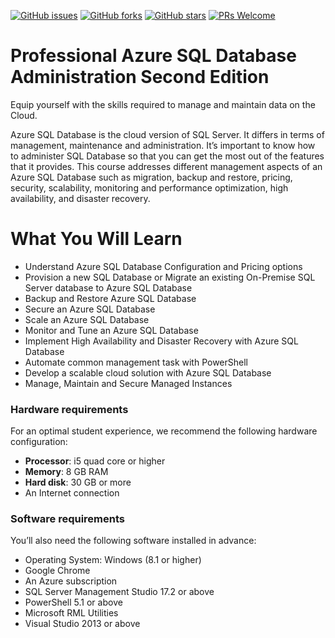 [![GitHub issues](https://img.shields.io/github/issues/TrainingByPackt/Professional-Azure-SQL-Database-Administration-Second-Edition.svg)](https://github.com/TrainingByPackt/Professional-Azure-SQL-Database-Administration-Second-Edition/issues)
[![GitHub forks](https://img.shields.io/github/forks/TrainingByPackt/Professional-Azure-SQL-Database-Administration-Second-Edition.svg)](https://github.com/TrainingByPackt/Professional-Azure-SQL-Database-Administration-Second-Edition/network)
[![GitHub stars](https://img.shields.io/github/stars/TrainingByPackt/Professional-Azure-SQL-Database-Administration-Second-Edition.svg)](https://github.com/TrainingByPackt/Professional-Azure-SQL-Database-Administration-Second-Edition/stargazers)
[![PRs Welcome](https://img.shields.io/badge/PRs-welcome-brightgreen.svg)](https://github.com/TrainingByPackt/Professional-Azure-SQL-Database-Administration-Second-Edition/pulls)

# Professional Azure SQL Database Administration Second Edition
 Equip yourself with the skills required to manage and maintain data on the Cloud.


Azure SQL Database is the cloud version of SQL Server. It differs in terms of management, maintenance and administration. It’s important to know how to administer SQL Database so that you can get the most out of the features that it provides. This course addresses different management aspects of an Azure SQL Database such as migration, backup and restore, pricing, security, scalability, monitoring and performance optimization, high availability, and disaster recovery.

# What You Will Learn

* Understand Azure SQL Database Configuration and Pricing options
* Provision a new SQL Database or Migrate an existing On-Premise SQL Server database to Azure SQL Database
* Backup and Restore Azure SQL Database
* Secure an Azure SQL Database
* Scale an Azure SQL Database
* Monitor and Tune an Azure SQL Database
* Implement High Availability and Disaster Recovery with Azure SQL Database
* Automate common management task with PowerShell
* Develop a scalable cloud solution with Azure SQL Database
* Manage, Maintain and Secure Managed Instances

### Hardware requirements
For an optimal student experience, we recommend the following hardware configuration:
* **Processor**: i5 quad core or higher
* **Memory**: 8 GB RAM
* **Hard disk**: 30 GB or more
* An Internet connection



### Software requirements
You’ll also need the following software installed in advance:
* Operating System: Windows (8.1 or higher)
* Google Chrome
* An Azure subscription
* SQL Server Management Studio 17.2 or above
* PowerShell 5.1 or above
* Microsoft RML Utilities
* Visual Studio 2013 or above

